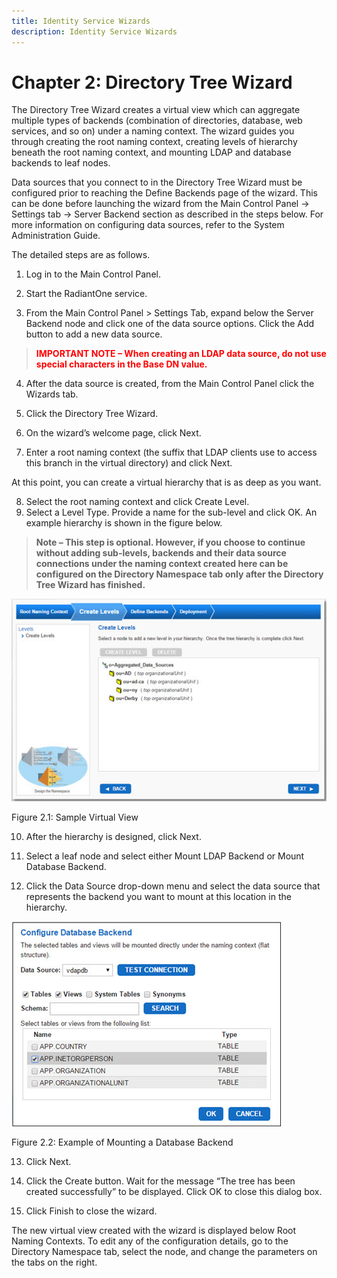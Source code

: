 ```yaml
---
title: Identity Service Wizards
description: Identity Service Wizards
---
```


# Chapter 2: Directory Tree Wizard

The Directory Tree Wizard creates a virtual view which can aggregate multiple types of backends (combination of directories, database, web services, and so on) under a naming context. The wizard guides you through creating the root naming context, creating levels of hierarchy beneath the root naming context, and mounting LDAP and database backends to leaf nodes.

Data sources that you connect to in the Directory Tree Wizard must be configured prior to reaching the Define Backends page of the wizard. This can be done before launching the wizard from the Main Control Panel -> Settings tab -> Server Backend section as described in the steps below. For more information on configuring data sources, refer to the System Administration Guide. 

The detailed steps are as follows.

1.	Log in to the Main Control Panel.

2.	Start the RadiantOne service. 
3.	From the Main Control Panel > Settings Tab, expand below the Server Backend node and click one of the data source options. Click the Add button to add a new data source.

><span style="color:red">**IMPORTANT NOTE – When creating an LDAP data source, do not use special characters in the Base DN value.**

4.	After the data source is created, from the Main Control Panel click the Wizards tab.

5.	Click the Directory Tree Wizard.
6.	On the wizard’s welcome page, click Next.
7.	Enter a root naming context (the suffix that LDAP clients use to access this branch in the virtual directory) and click Next.

At this point, you can create a virtual hierarchy that is as deep as you want.

8.	Select the root naming context and click Create Level. 
9.	Select a Level Type. Provide a name for the sub-level and click OK. An example hierarchy is shown in the figure below. 

>**Note – This step is optional. However, if you choose to continue without adding sub-levels, backends and their data source connections under the naming context created here can be configured on the Directory Namespace tab only after the Directory Tree Wizard has finished.**

![An image showing ](Media/Image2.1.jpg)
 
Figure 2.1: Sample Virtual View

10.	After the hierarchy is designed, click Next. 

11.	Select a leaf node and select either Mount LDAP Backend or Mount Database Backend. 
12.	Click the Data Source drop-down menu and select the data source that represents the backend you want to mount at this location in the hierarchy. 

![An image showing ](Media/Image2.2.jpg)
 
Figure 2.2: Example of Mounting a Database Backend

13.	Click Next. 

14.	Click the Create button. Wait for the message “The tree has been created successfully” to be displayed. Click OK to close this dialog box.

15.	Click Finish to close the wizard.

The new virtual view created with the wizard is displayed below Root Naming Contexts. To edit any of the configuration details, go to the Directory Namespace tab, select the node, and change the parameters on the tabs on the right.
 